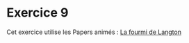 # Exercice 9
Cet exercice utilise les Papers animés :  [La fourmi de Langton](https://tech.io/playgrounds/51349/)



